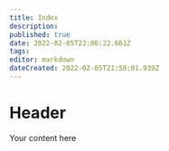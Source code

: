 ```yaml
---
title: Index
description: 
published: true
date: 2022-02-05T22:06:22.661Z
tags: 
editor: markdown
dateCreated: 2022-02-05T21:58:01.939Z
---
```


# Header
Your content here
